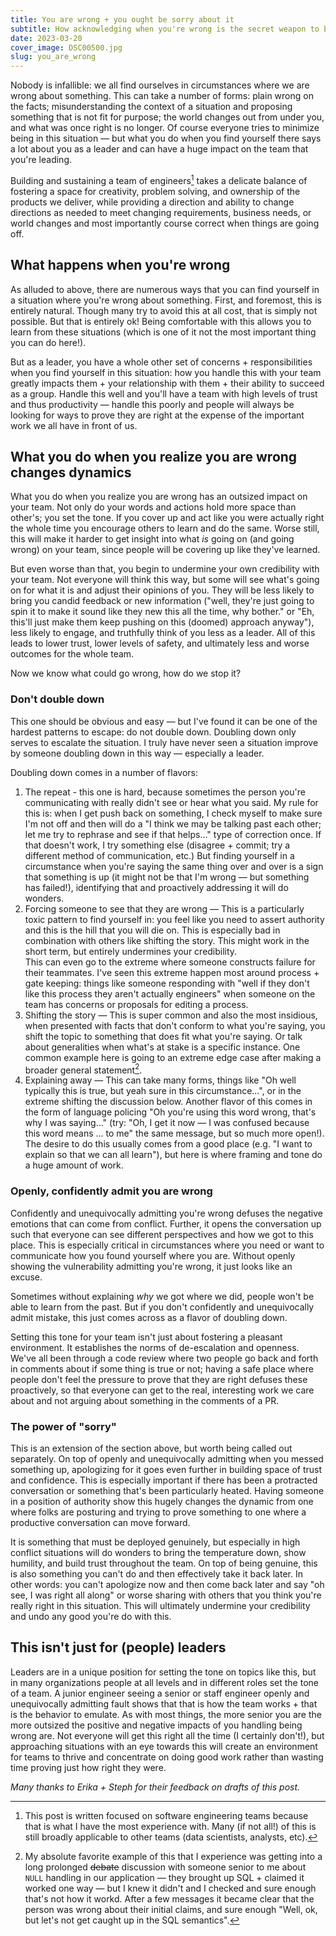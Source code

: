 ```yaml
---
title: You are wrong + you ought be sorry about it
subtitle: How acknowledging when you're wrong is the secret weapon to building better teams
date: 2023-03-20
cover_image: DSC00500.jpg
slug: you_are_wrong
---
```


Nobody is infallible: we all find ourselves in circumstances where we are wrong about something. This can take a number of forms: plain wrong on the facts; misunderstanding the context of a situation and proposing something that is not fit for purpose; the world changes out from under you, and what was once right is no longer. Of course everyone tries to minimize being in this situation — but what you do when you find yourself there says a lot about you as a leader and can have a huge impact on the team that you're leading.

Building and sustaining a team of engineers[^1] takes a delicate balance of fostering a space for creativity, problem solving, and ownership of the products we deliver, while providing a direction and ability to change directions as needed to meet changing requirements, business needs, or world changes and most importantly course correct when things are going off.

## What happens when you're wrong

As alluded to above, there are numerous ways that you can find yourself in a situation where you're wrong about something. First, and foremost, this is entirely natural. Though many try to avoid this at all cost, that is simply not possible. But that is entirely ok! Being comfortable with this allows you to learn from these situations (which is one of it not the most important thing you can do here!).

But as a leader, you have a whole other set of concerns + responsibilities when you find yourself in this situation: how you handle this with your team greatly impacts them + your relationship with them + their ability to succeed as a group. Handle this well and you'll have a team with high levels of trust and thus productivity — handle this poorly and people will always be looking for ways to prove they are right at the expense of the important work we all have in front of us.

## What you do when you realize you are wrong changes dynamics

What you do when you realize you are wrong has an outsized impact on your team. Not only do your words and actions hold more space than other's; you set the tone. If you cover up and act like you were actually right the whole time you encourage others to learn and do the same. Worse still, this will make it harder to get insight into what *is* going on (and going wrong) on your team, since people will be covering up like they've learned.

But even worse than that, you begin to undermine your own credibility with your team. Not everyone will think this way, but some will see what's going on for what it is and adjust their opinions of you. They will be less likely to bring you candid feedback or new information ("well, they're just going to spin it to make it sound like they new this all the time, why bother." or "Eh, this'll just make them keep pushing on this (doomed) approach anyway"), less likely to engage, and truthfully think of you less as a leader. All of this leads to lower trust, lower levels of safety, and ultimately less and worse outcomes for the whole team.

Now we know what could go wrong, how do we stop it?

### Don't double down

This one should be obvious and easy — but I've found it can be one of the hardest patterns to escape: do not double down. Doubling down only serves to escalate the situation. I truly have never seen a situation improve by someone doubling down in this way — especially a leader.

Doubling down comes in a number of flavors:
1. The repeat - this one is hard, because sometimes the person you're communicating with really didn't see or hear what you said. My rule for this is: when I get push back on something, I check myself to make sure I'm not off and then will do a "I think we may be talking past each other; let me try to rephrase and see if that helps..." type of correction once. If that doesn't work, I try something else (disagree + commit; try a different method of communication, etc.) But finding yourself in a circumstance when you're saying the same thing over and over is a sign that something is up (it might not be that I'm wrong — but something has failed!), identifying that and proactively addressing it will do wonders.
1. Forcing someone to see that they are wrong — This is a particularly toxic pattern to find yourself in: you feel like you need to assert authority and this is the hill that you will die on. This is especially bad in combination with others like shifting the story. This might work in the short term, but entirely undermines your credibility.  
This can even go to the extreme where someone constructs failure for their teammates. I've seen this extreme happen most around process + gate keeping: things like someone responding with "well if they don't like this process they aren't actually engineers" when someone on the team has concerns or proposals for editing a process.  
1. Shifting the story — This is super common and also the most insidious, when presented with facts that don't conform to what you're saying, you shift the topic to something that does fit what you're saying. Or talk about generalities when what's at stake is a specific instance. One common example here is going to an extreme edge case after making a broader general statement[^2].
1. Explaining away — This can take many forms, things like "Oh well typically this is true, but yeah sure in this circumstance...", or in the extreme shifting the discussion below. Another flavor of this comes in the form of language policing "Oh you're using this word wrong, that's why I was saying..." (try: "Oh, I get it now — I was confused because this word means ... to me" the same message, but so much more open!).  
The desire to do this usually comes from a good place (e.g. "I want to explain so that we can all learn"), but here is where framing and tone do a huge amount of work.

### Openly, confidently admit you are wrong

Confidently and unequivocally admitting you're wrong defuses the negative emotions that can come from conflict. Further, it opens the conversation up such that everyone can see different perspectives and how we got to this place. This is especially critical in circumstances where you need or want to communicate how you found yourself where you are. Without openly showing the vulnerability admitting you're wrong, it just looks like an excuse.

Sometimes without explaining _why_ we got where we did, people won't be able to learn from the past. But if you don't confidently and unequivocally admit mistake, this just comes across as a flavor of doubling down.

Setting this tone for your team isn't just about fostering a pleasant environment. It establishes the norms of de-escalation and openness. We've all been through a code review where two people go back and forth in comments about if some thing is true or not; having a safe place where people don't feel the pressure to prove that they are right defuses these proactively, so that everyone can get to the real, interesting work we care about and not arguing about something in the comments of a PR.

### The power of "sorry"

This is an extension of the section above, but worth being called out separately. On top of openly and unequivocally admitting when you messed something up, apologizing for it goes even further in building space of trust and confidence. This is especially important if there has been a protracted conversation or something that's been particularly heated. Having someone in a position of authority show this hugely changes the dynamic from one where folks are posturing and trying to prove something to one where a productive conversation can move forward.

It is something that must be deployed genuinely, but especially in high conflict situations will do wonders to bring the temperature down, show humility, and build trust throughout the team. On top of being genuine, this is also something you can't do and then effectively take it back later. In other words: you can't apologize now and then come back later and say "oh see, I was right all along" or worse sharing with others that you think you're really right in this situation. This will ultimately undermine your credibility and undo any good you're do with this.

## This isn't just for (people) leaders

Leaders are in a unique position for setting the tone on topics like this, but in many organizations people at all levels and in different roles set the tone of a team. A junior engineer seeing a senior or staff engineer openly and unequivocally admitting fault shows that that is how the team works + that is the behavior to emulate. As with most things, the more senior you are the more outsized the positive and negative impacts of you handling being wrong are. Not everyone will get this right all the time (I certainly don't!), but approaching situations with an eye towards this will create an environment for teams to thrive and concentrate on doing good work rather than wasting time proving just how right they were. 

_Many thanks to Erika + Steph for their feedback on drafts of this post._

[^1]: This post is written focused on software engineering teams because that is what I have the most experience with. Many (if not all!) of this is still broadly applicable to other teams (data scientists, analysts, etc). 

[^2]: My absolute favorite example of this that I experience was getting into a long prolonged ~~debate~~ discussion with someone senior to me about `NULL` handling in our application — they brought up SQL + claimed it worked one way — but I knew it didn't and I checked and sure enough that's not how it workd. After a few messages it became clear that the person was wrong about their initial claims, and sure enough "Well, ok, but let's not get caught up in the SQL semantics".
